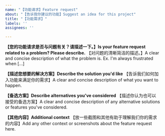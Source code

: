 ```yaml
---
name: "【功能请求】Feature request"
about: "【告诉我你建议的功能】Suggest an idea for this project"
title: "【功能需求】"
labels: ''
assignees: ''

---
```


**【您的功能请求是否与问题有关？请描述一下。】Is your feature request related to a problem? Please describe.**
【对问题的清晰简洁的描述。】A clear and concise description of what the problem is. Ex. I'm always frustrated when [...]

**【描述您想要的解决方案】Describe the solution you'd like**
【告诉我们如何加入功能来满足你的需求】A clear and concise description of what you want to happen.

**【备选方案】Describe alternatives you've considered**
【描述你认为也可以接受的备选方案】A clear and concise description of any alternative solutions or features you've considered.

**【其他内容】Additional context**
【放一些截图和其他有助于理解我们你的需求的内容】Add any other context or screenshots about the feature request here.
